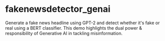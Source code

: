 # fakenewsdetector_genai
Generate a fake news headline using GPT-2 and detect whether it's fake or real using a BERT classifier. This demo highlights the dual power &amp; responsibility of Generative AI in tackling misinformation.
